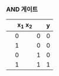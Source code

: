 ### AND 게이트
|x<sub>1</sub>  x<sub>2</sub>| y |
|:--------:|:--:|
|　0　　　0 |0|
|　1　　　0 |0|
|　0　　　1 |0|
|　1　　　1 |1|
